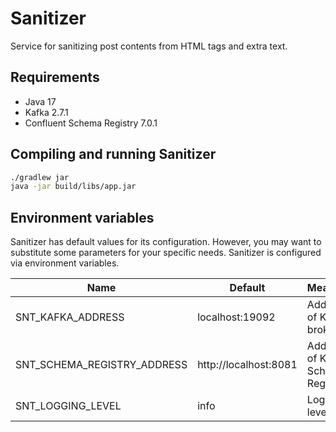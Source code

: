 # Sanitizer

Service for sanitizing post contents from HTML tags and extra text.

## Requirements

* Java 17
* Kafka 2.7.1
* Confluent Schema Registry 7.0.1

## Compiling and running Sanitizer

```bash
./gradlew jar
java -jar build/libs/app.jar
```

## Environment variables

Sanitizer has default values for its configuration. However, you may want to substitute some parameters for your specific
needs. Sanitizer is configured via environment variables.

| Name                        | Default               | Meaning                                                                             | 
|-----------------------------|-----------------------|-------------------------------------------------------------------------------------|
| SNT_KAFKA_ADDRESS           | localhost:19092       | Address of Kafka broker                                                             |
| SNT_SCHEMA_REGISTRY_ADDRESS | http://localhost:8081 | Address of Kafka Schema Registry                                                    |
| SNT_LOGGING_LEVEL           | info                  | Logging level                                                                       |